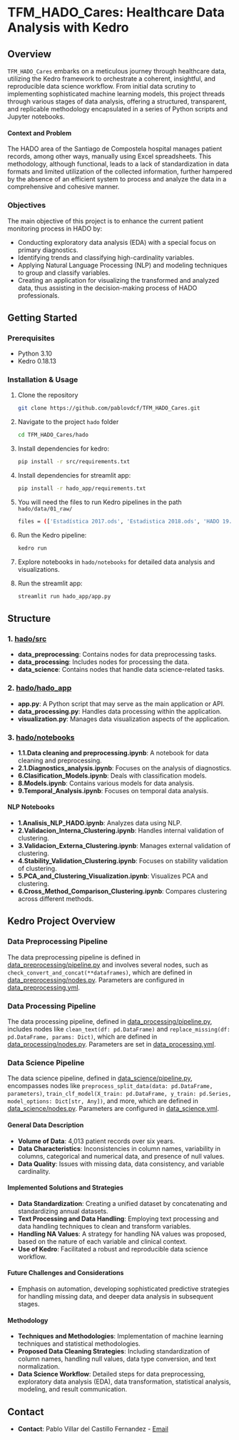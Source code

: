 # TFM_HADO_Cares: Healthcare Data Analysis with Kedro

## Overview

`TFM_HADO_Cares` embarks on a meticulous journey through healthcare data, utilizing the Kedro framework to orchestrate a coherent, insightful, and reproducible data science workflow. From initial data scrutiny to implementing sophisticated machine learning models, this project threads through various stages of data analysis, offering a structured, transparent, and replicable methodology encapsulated in a series of Python scripts and Jupyter notebooks.

#### Context and Problem

The HADO area of the Santiago de Compostela hospital manages patient records, among other ways, manually using Excel spreadsheets. This methodology, although functional, leads to a lack of standardization in data formats and limited utilization of the collected information, further hampered by the absence of an efficient system to process and analyze the data in a comprehensive and cohesive manner.


### Objectives

The main objective of this project is to enhance the current patient monitoring process in HADO by:
- Conducting exploratory data analysis (EDA) with a special focus on primary diagnostics.
- Identifying trends and classifying high-cardinality variables.
- Applying Natural Language Processing (NLP) and modeling techniques to group and classify variables.
- Creating an application for visualizing the transformed and analyzed data, thus assisting in the decision-making process of HADO professionals.

## Getting Started

### Prerequisites

- Python 3.10
- Kedro 0.18.13

### Installation & Usage

1. Clone the repository
   
   ```sh
   git clone https://github.com/pablovdcf/TFM_HADO_Cares.git
   ```

2. Navigate to the project `hado` folder 

   ```sh
   cd TFM_HADO_Cares/hado
   ```

3. Install dependencies for kedro:
   
   ```sh
   pip install -r src/requirements.txt
   ```

4. Install dependencies for streamlit app:
   
   ```sh
   pip install -r hado_app/requirements.txt
   ```

5. You will need the files to run Kedro pipelines in the path `hado/data/01_raw/`
   
   ```sh
   files = (['Estadística 2017.ods', 'Estadistica 2018.ods', 'HADO 19.ods', 'HADO 20.ods', 'HADO 22.ods'])
   ```
   
6. Run the Kedro pipeline:
   
   ```sh
   kedro run
   ```

7. Explore notebooks in `hado/notebooks` for detailed data analysis and visualizations.

8. Run the streamlit app:
   ```sh
   streamlit run hado_app/app.py
   ```
   
## Structure

### 1. [hado/src](https://github.com/pablovdcf/TFM_HADO_Cares/tree/main/hado/src)
   - **data_preprocessing**: Contains nodes for data preprocessing tasks.
   - **data_processing**: Includes nodes for processing the data.
   - **data_science**: Contains nodes that handle data science-related tasks.

### 2. [hado/hado_app](https://github.com/pablovdcf/TFM_HADO_Cares/tree/main/hado/hado_app)
   - **app.py**: A Python script that may serve as the main application or API.
   - **data_processing.py**: Handles data processing within the application.
   - **visualization.py**: Manages data visualization aspects of the application.

### 3. [hado/notebooks](https://github.com/pablovdcf/TFM_HADO_Cares/tree/main/hado/notebooks)
   - **1.1.Data cleaning and preprocessing.ipynb**: A notebook for data cleaning and preprocessing.
   - **2.1.Diagnostics_analysis.ipynb**: Focuses on the analysis of diagnostics.
   - **6.Clasification_Models.ipynb**: Deals with classification models.
   - **8.Models.ipynb**: Contains various models for data analysis.
   - **9.Temporal_Analysis.ipynb**: Focuses on temporal data analysis.

#### NLP Notebooks
   - **1.Analisis_NLP_HADO.ipynb**: Analyzes data using NLP.
   - **2.Validacion_Interna_Clustering.ipynb**: Handles internal validation of clustering.
   - **3.Validacion_Externa_Clustering.ipynb**: Manages external validation of clustering.
   - **4.Stability_Validation_Clustering.ipynb**: Focuses on stability validation of clustering.
   - **5.PCA_and_Clustering_Visualization.ipynb**: Visualizes PCA and clustering.
   - **6.Cross_Method_Comparison_Clustering.ipynb**: Compares clustering across different methods.

## Kedro Project Overview

### Data Preprocessing Pipeline
The data preprocessing pipeline is defined in [data_preprocessing/pipeline.py](https://github.com/pablovdcf/TFM_HADO_Cares/blob/main/hado/src/hado/pipelines/data_preprocessing/pipeline.py) and involves several nodes, such as `check_convert_and_concat(**dataframes)`, which are defined in [data_preprocessing/nodes.py](https://github.com/pablovdcf/TFM_HADO_Cares/blob/main/hado/src/hado/pipelines/data_preprocessing/nodes.py). Parameters are configured in [data_preprocessing.yml](https://github.com/pablovdcf/TFM_HADO_Cares/blob/main/hado/conf/base/parameters/data_preprocessing.yml).


### Data Processing Pipeline
The data processing pipeline, defined in [data_processing/pipeline.py](https://github.com/pablovdcf/TFM_HADO_Cares/blob/main/hado/src/hado/pipelines/data_processing/pipeline.py), includes nodes like `clean_text(df: pd.DataFrame)` and `replace_missing(df: pd.DataFrame, params: Dict)`, which are defined in [data_processing/nodes.py](https://github.com/pablovdcf/TFM_HADO_Cares/blob/main/hado/src/hado/pipelines/data_processing/nodes.py). Parameters are set in [data_processing.yml](https://github.com/pablovdcf/TFM_HADO_Cares/blob/main/hado/conf/base/parameters/data_processing.yml).


### Data Science Pipeline
The data science pipeline, defined in [data_science/pipeline.py](https://github.com/pablovdcf/TFM_HADO_Cares/blob/main/hado/src/hado/pipelines/data_science/pipeline.py), encompasses nodes like `preprocess_split_data(data: pd.DataFrame, parameters)`, `train_clf_model(X_train: pd.DataFrame, y_train: pd.Series, model_options: Dict[str, Any])`, and more, which are defined in [data_science/nodes.py](https://github.com/pablovdcf/TFM_HADO_Cares/blob/main/hado/src/hado/pipelines/data_science/nodes.py). Parameters are configured in [data_science.yml](https://github.com/pablovdcf/TFM_HADO_Cares/blob/main/hado/conf/base/parameters/data_science.yml).

 
#### General Data Description
   - **Volume of Data**: 4,013 patient records over six years.
   - **Data Characteristics**: Inconsistencies in column names, variability in columns, categorical and numerical data, and presence of null values.
   - **Data Quality**: Issues with missing data, data consistency, and variable cardinality.
   
#### Implemented Solutions and Strategies
   - **Data Standardization**: Creating a unified dataset by concatenating and standardizing annual datasets.
   - **Text Processing and Data Handling**: Employing text processing and data handling techniques to clean and transform variables.
   - **Handling NA Values**: A strategy for handling NA values was proposed, based on the nature of each variable and clinical context.
   - **Use of Kedro**: Facilitated a robust and reproducible data science workflow.

#### Future Challenges and Considerations
   - Emphasis on automation, developing sophisticated predictive strategies for handling missing data, and deeper data analysis in subsequent stages.
   
#### Methodology
   - **Techniques and Methodologies**: Implementation of machine learning techniques and statistical methodologies.
   - **Proposed Data Cleaning Strategies**: Including standardization of column names, handling null values, data type conversion, and text normalization.
   - **Data Science Workflow**: Detailed steps for data preprocessing, exploratory data analysis (EDA), data transformation, statistical analysis, modeling, and result communication.  


<!-- ## Contributing

Kindly refer to [CONTRIBUTING.md](CONTRIBUTING.md) for guidelines on contributions, and feel free to open issues or pull requests. -->

## Contact

- **Contact**: Pablo Villar del Castillo Fernandez - [Email](mailto:pablovdcf@gmail.com)